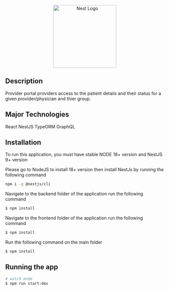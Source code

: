<p align="center">
  <a href="http://nestjs.com/" target="blank"><img src="https://nestjs.com/img/logo-small.svg" width="200" alt="Nest Logo" /></a>
</p>

## Description

Provider portal providers access to the patient details and their status for a given provider/physician and thier group.

## Major Technologies

React
NestJS
TypeORM
GraphQL

## Installation

To run this application, you must have stable NODE 18+ version and NestJS 9+ version

Please go to NodeJS to install 18+ version then install NestJs by running the following command

```bash
npm i -g @nestjs/cli
```

Navigate to the backend folder of the application run the following command

```bash
$ npm install
```

Navigate to the frontend folder of the application run the following command

```bash
$ npm install
```

Run the following command on the main folder

```bash
$ npm install
```

## Running the app

```bash
# watch mode
$ npm run start:dev
```
